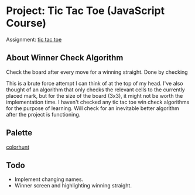 # Project: Tic Tac Toe (JavaScript Course)

Assignment: [tic tac toe](https://www.theodinproject.com/lessons/node-path-javascript-tic-tac-toe)

## About Winner Check Algorithm

Check the board after every move for a winning straight. Done by checking

This is a brute force attempt I can think of at the top of my head. I've also thought of an algorithm that only checks the relevant cells to the currently placed mark, but for the size of the board (3x3), it might not be worth the implementation time. I haven't checked any tic tac toe win check algorithms for the purpose of learning. Will check for an inevitable better algorithm after the project is functioning.

## Palette

[colorhunt](https://colorhunt.co/palette/161a3031304db6bbc4f0ece5)

## Todo

- Implement changing names.
- Winner screen and highlighting winning straight.
